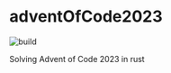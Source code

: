 # adventOfCode2023

![build](https://github.com/mrafik92/adventOfCode2023/actions/workflows/rust.yml/badge.svg?event=push)

Solving Advent of Code 2023 in rust
